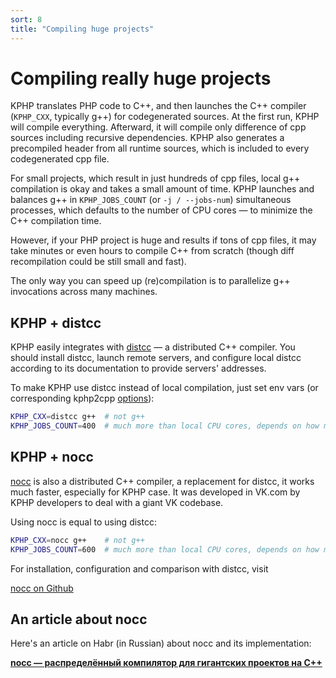 ```yaml
---
sort: 8
title: "Compiling huge projects"
---
```


# Compiling really huge projects

KPHP translates PHP code to C++, and then launches the C++ compiler (`KPHP_CXX`, typically g++) for codegenerated sources. At the first run, KPHP will compile everything. Afterward, it will compile only difference of cpp sources including recursive dependencies. KPHP also generates a precompiled header from all runtime sources, which is included to every codegenerated cpp file. 

For small projects, which result in just hundreds of cpp files, local g++ compilation is okay and takes a small amount of time. KPHP launches and balances g++ in `KPHP_JOBS_COUNT` (or `-j / --jobs-num`) simultaneous processes, which defaults to the number of CPU cores — to minimize the C++ compilation time.

However, if your PHP project is huge and results if tons of cpp files, it may take minutes or even hours to compile C++ from scratch (though diff recompilation could be still small and fast).

The only way you can speed up (re)compilation is to parallelize g++ invocations across many machines.


## KPHP + distcc

KPHP easily integrates with [distcc](https://www.distcc.org/) — a distributed C++ compiler. You should install distcc, launch remote servers, and configure local distcc according to its documentation to provide servers' addresses.

To make KPHP use distcc instead of local compilation, just set env vars (or corresponding kphp2cpp [options](../kphp-vs-php/compiler-cmd-options.md)):
```bash
KPHP_CXX=distcc g++  # not g++
KPHP_JOBS_COUNT=400  # much more than local CPU cores, depends on how many distcc agents you have
```


## KPHP + nocc

[nocc](https://github.com/VKCOM/nocc) is also a distributed C++ compiler, a replacement for distcc, it works much faster, especially for KPHP case. It was developed in VK.com by KPHP developers to deal with a giant VK codebase.

Using nocc is equal to using distcc:
```bash
KPHP_CXX=nocc g++    # not g++
KPHP_JOBS_COUNT=600  # much more than local CPU cores, depends on how many nocc servers you have
```

For installation, configuration and comparison with distcc, visit

<a href="{{ site.url_github_nocc }}" class="btn-github-page">
  <span class="icon icon-github"></span>
  <span>nocc on Github</span>
</a>


## An article about nocc

Here's an article on Habr (in Russian) about nocc and its implementation:

**[nocc — распределённый компилятор для гигантских проектов на С++](https://habr.com/ru/company/vk/blog/694536/)**

